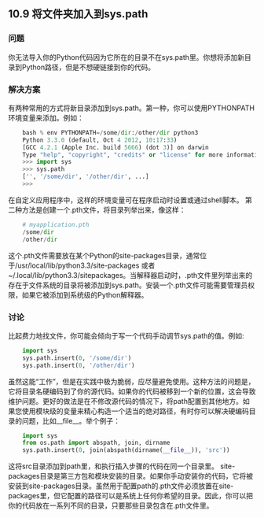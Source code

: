 ## 10.9 将文件夹加入到sys.path ##
### 问题 ###
你无法导入你的Python代码因为它所在的目录不在sys.path里。你想将添加新目录到Python路径，但是不想硬链接到你的代码。
### 解决方案 ###
有两种常用的方式将新目录添加到sys.path。第一种，你可以使用PYTHONPATH环境变量来添加。例如：
```python
    bash % env PYTHONPATH=/some/dir:/other/dir python3
    Python 3.3.0 (default, Oct 4 2012, 10:17:33)
    [GCC 4.2.1 (Apple Inc. build 5666) (dot 3)] on darwin
    Type "help", "copyright", "credits" or "license" for more information.
    >>> import sys
    >>> sys.path
    ['', '/some/dir', '/other/dir', ...]
    >>>

```
在自定义应用程序中，这样的环境变量可在程序启动时设置或通过shell脚本。
第二种方法是创建一个.pth文件，将目录列举出来，像这样：
```python
    # myapplication.pth
    /some/dir
    /other/dir

```
这个.pth文件需要放在某个Python的site-packages目录，通常位于/usr/local/lib/python3.3/site-packages 或者 ~/.local/lib/python3.3/sitepackages。当解释器启动时，.pth文件里列举出来的存在于文件系统的目录将被添加到sys.path。安装一个.pth文件可能需要管理员权限，如果它被添加到系统级的Python解释器。
### 讨论 ###
比起费力地找文件，你可能会倾向于写一个代码手动调节sys.path的值。例如:
```python
    import sys
    sys.path.insert(0, '/some/dir')
    sys.path.insert(0, '/other/dir')

```
虽然这能“工作”，但是在实践中极为脆弱，应尽量避免使用。这种方法的问题是，它将目录名硬编码到了你的源代码。如果你的代码被移到一个新的位置，这会导致维护问题。更好的做法是在不修改源代码的情况下，将path配置到其他地方。如果您使用模块级的变量来精心构造一个适当的绝对路径，有时你可以解决硬编码目录的问题，比如__file__。举个例子：
```python
    import sys
    from os.path import abspath, join, dirname
    sys.path.insert(0, join(abspath(dirname(__file__)), 'src'))

```
这将src目录添加到path里，和执行插入步骤的代码在同一个目录里。
site-packages目录是第三方包和模块安装的目录。如果你手动安装你的代码，它将被安装到site-packages目录。虽然用于配置path的.pth文件必须放置在site-packages里，但它配置的路径可以是系统上任何你希望的目录。因此，你可以把你的代码放在一系列不同的目录，只要那些目录包含在.pth文件里。
